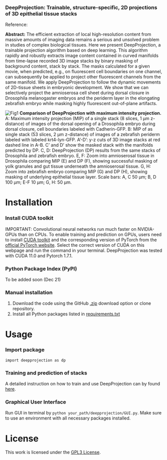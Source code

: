 ### DeepProjection: Trainable, structure-specific, 2D projections of 3D epithelial tissue stacks

Reference: 

**Abstract:** The efficient extraction of local high-resolution content from massive amounts of imaging data remains a serious and unsolved problem in studies of complex biological tissues. Here we present DeepProjection, a trainable projection algorithm based on deep learning. This algorithm rapidly and robustly extracts image content contained in curved manifolds from time-lapse recorded 3D image stacks by binary masking of background content, stack by stack. The masks calculated for a given movie, when predicted, e.g., on fluorescent cell boundaries on one channel, can subsequently be applied to project other fluorescent channels from the same manifold. We apply DeepProjection to follow the dynamic movements of 2D-tissue sheets in embryonic development. We show that we can selectively project the amnioserosa cell sheet during dorsal closure in Drosophila melanogaster embryos and the periderm layer in the elongating zebrafish embryo while masking highly fluorescent out-of-plane artifacts.


![Fig1](https://user-images.githubusercontent.com/36985758/142215302-88e8748e-2af7-46ce-8ac0-84f52cf51203.png)
**Comparison of DeepProjection with maximum intensity projection.** A: Maximum intensity projection (MIP) of a single stack (8 slices, 1 µm z-distance) of images of the dorsal opening of a Drosophila embryo during dorsal closure, cell boundaries labeled with Cadherin-GFP. B: MIP of as single stack (53 slices, 2 µm z-distance) of images of a zebrafish periderm labeled with labeled krt4-lyn-GFP. A’-D’: y-z cuts of 3D image stacks at red dashed line in A-B. C’ and D’ show the masked stack with the manifolds predicted by DP. C, D: DeepProjection (DP) results from the same stacks of Drosophila and zebrafish embryo. E, F: Zoom into amnioserosal tissue in Drosophila comparing MIP (E) and DP (F), showing successful masking of yolk granules and gut tissue underneath the amnioserosal tissue. G, H: Zoom into zebrafish embryo comparing MIP (G) and DP (H), showing masking of underlying epithelial tissue layer. Scale bars: A, C 50 µm; B, D 100 µm; E-F 10 µm; G, H: 50 µm.

# Installation
### Install CUDA toolkit
IMPORTANT: Convolutional neural networks run much faster on NVIDIA-GPUs than on CPUs. To enable training and prediction on GPUs, users need to install [CUDA toolkit](https://developer.nvidia.com/cuda-toolkit) and the corresponding version of PyTorch from the [official PyTorch website](https://pytorch.org/get-started/locally/). Select the correct version of CUDA on this webpage and run the command in your terminal. DeepProjection was tested with CUDA 11.0 and Pytorch 1.7.1.

### Python Package Index (PyPI)
To be added soon (Dec 21)

### Manual installation
1. Download the code using the GitHub [.zip](https://github.com/danihae/DeepProjection/archive/refs/heads/main.zip) download option or clone repository.
2. Install all Python packages listed in [requirements.txt](requirements.txt)

# Usage
### Import package 
`import deepprojection as dp`

### Training and prediction of stacks
A detailed instruction on how to train and use DeepProjection can by found [here](Quickstart_training_and_prediction.ipynb).

### Graphical User Interface
Run GUI in terminal by `python your_path/deepprojection/GUI.py`. Make sure to use an environment with all necessary packages installed.

# License

This work is licensed under the [GPL3 License](LICENSE).
